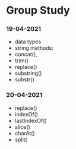 # Group Study

### 19-04-2021
* data types
* string methods:
* concat(),
* trim()
* replace()
* substring()
* substr()


### 20-04-2021

* replace()
* indexOf()
* lastIndexOf()
* slice()
* charAt()
* split(
